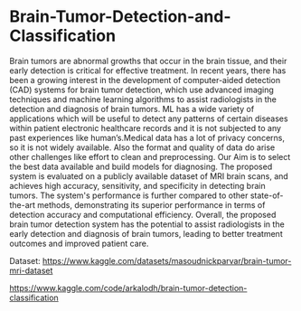 # Brain-Tumor-Detection-and-Classification
Brain tumors are abnormal growths that occur in the brain tissue, and their early
detection is critical for effective treatment. In recent years, there has been a
growing interest in the development of computer-aided detection (CAD) systems
for brain tumor detection, which use advanced imaging techniques and machine
learning algorithms to assist radiologists in the detection and diagnosis of brain
tumors. ML has a wide variety of applications which will be useful to detect any
patterns of certain diseases within patient electronic healthcare records and it is
not subjected to any past experiences like human’s.Medical data has a lot of
privacy concerns, so it is not widely available. Also the format and quality of data
do arise other challenges like effort to clean and preprocessing. Our Aim is to
select the best data available and build models for diagnosing. The proposed
system is evaluated on a publicly available dataset of MRI brain scans, and
achieves high accuracy, sensitivity, and specificity in detecting brain tumors. The
system's performance is further compared to other state-of-the-art methods,
demonstrating its superior performance in terms of detection accuracy and
computational efficiency. Overall, the proposed brain tumor detection system has
the potential to assist radiologists in the early detection and diagnosis of brain
tumors, leading to better treatment outcomes and improved patient care.

Dataset:
https://www.kaggle.com/datasets/masoudnickparvar/brain-tumor-mri-dataset

https://www.kaggle.com/code/arkalodh/brain-tumor-detection-classification
